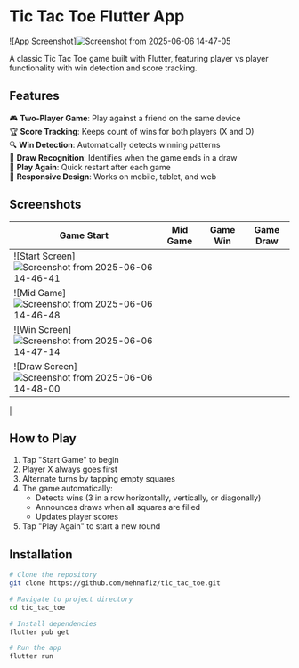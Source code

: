 # Tic Tac Toe Flutter App

![App Screenshot]![Screenshot from 2025-06-06 14-47-05](https://github.com/user-attachments/assets/6cb5c784-114c-4dfd-b692-597996b7cf9f)


A classic Tic Tac Toe game built with Flutter, featuring player vs player functionality with win detection and score tracking.

## Features

🎮 **Two-Player Game**: Play against a friend on the same device  
🏆 **Score Tracking**: Keeps count of wins for both players (X and O)  
🔍 **Win Detection**: Automatically detects winning patterns  
🤝 **Draw Recognition**: Identifies when the game ends in a draw  
🔄 **Play Again**: Quick restart after each game  
📱 **Responsive Design**: Works on mobile, tablet, and web  

## Screenshots

| Game Start | Mid Game | Game Win | Game Draw |
|------------|----------|----------|-----------|
| ![Start Screen]![Screenshot from 2025-06-06 14-46-41](https://github.com/user-attachments/assets/08dfaa2e-f4a3-41d0-b199-2f0d46553db8)
| ![Mid Game]![Screenshot from 2025-06-06 14-46-48](https://github.com/user-attachments/assets/a2a18c12-aa1c-4694-85c3-fdbb5011c225)
| ![Win Screen]![Screenshot from 2025-06-06 14-47-14](https://github.com/user-attachments/assets/e3fbe267-9f15-4e19-8a94-9cd8c0982c76)
| ![Draw Screen]![Screenshot from 2025-06-06 14-48-00](https://github.com/user-attachments/assets/a1776470-691d-4165-830b-af42cb92471b)
|

## How to Play

1. Tap "Start Game" to begin
2. Player X always goes first
3. Alternate turns by tapping empty squares
4. The game automatically:
   - Detects wins (3 in a row horizontally, vertically, or diagonally)
   - Announces draws when all squares are filled
   - Updates player scores
5. Tap "Play Again" to start a new round

## Installation

```bash
# Clone the repository
git clone https://github.com/mehnafiz/tic_tac_toe.git

# Navigate to project directory
cd tic_tac_toe

# Install dependencies
flutter pub get

# Run the app
flutter run
